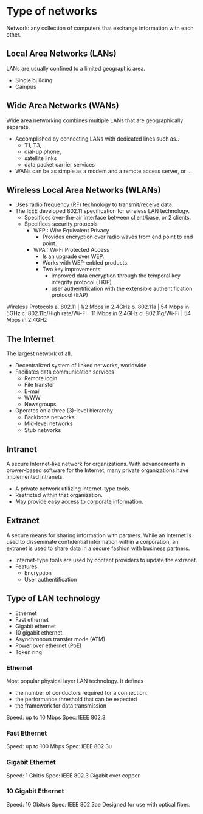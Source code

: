 # Type of networks
Network: any collection of computers that exchange information with each other.

## Local Area Networks (LANs)
LANs are usually confined to a limited geographic area.
- Single building
- Campus

## Wide Area Networks (WANs)
Wide area networking combines multiple LANs that are geographically separate.

- Accomplished by connecting LANs with dedicated lines such as..
   + T1, T3, 
   + dial-up phone,
   + satellite links
   + data packet carrier services
- WANs can be as simple as a modem and a remote access server, or ...

## Wireless Local Area Networks (WLANs)
- Uses radio frequency (RF) technology to transmit/receive data.
- The IEEE developed 802.11 specification for wireless LAN technology.
   + Specifices over-the-air interface between client/base, or 2 clients.
   + Specifices security protocols
      * WEP : Wire Equivalent Privacy
         - Provides encryption over radio waves from end point to end point.
      * WPA : Wi-Fi Protected Access
         - Is an upgrade over WEP.
         - Works with WEP-enbled products.
         - Two key improvements:
            + improved data encryption through the temporal key integrity protocol (TKIP)
            + user authentification with the extensible authentification protocol (EAP)

Wireless Protocols
a. 802.11                     | 1/2 Mbps in 2.4GHz
b. 802.11a                    | 54 Mbps in 5GHz
c. 802.11b/High rate/Wi-Fi    | 11 Mbps in 2.4GHz
d. 802.11g/Wi-Fi              | 54 Mbps in 2.4GHz


## The Internet
The largest network of all.

- Decentralized system of linked networks, worldwide
- Faciliates data communication services
   + Remote login
   + File transfer
   + E-mail
   + WWW
   + Newsgroups
- Operates on a three (3)-level hierarchy
   + Backbone networks
   + Mid-level networks
   + Stub networks

## Intranet 
A secure Internet-like network for organizations.
With advancements in brower-based software for the Internet, many private organizations have implemented intranets.

- A private network utilizing Internet-type tools.
- Restricted within that organization.
- May provide easy access to corporate information.

## Extranet
A secure means for sharing information with partners.
While an internet is used to disseminate confidential information within a corporation, an extranet is used to share data in a secure fashion with business partners.

- Internet-type tools are used by content providers to update the extranet.
- Features
   + Encryption
   + User authentification

## Type of LAN technology
- Ethernet
- Fast ethernet
- Gigabit ethernet
- 10 gigabit ethernet
- Asynchronous transfer mode (ATM)
- Power over ethernet (PoE)
- Token ring

### Ethernet
Most popular physical layer LAN technology.
It defines
   - the number of conductors required for a connection.
   - the performance threshold that can be expected
   - the framework for data transmission

Speed: up to 10 Mbps
Spec: IEEE 802.3

### Fast Ethernet
Speed: up to 100 Mbps
Spec: IEEE 802.3u

### Gigabit Ethernet
Speed: 1 Gbit/s
Spec: IEEE 802.3
Gigabit over copper

### 10 Gigabit Ethernet
Speed: 10 Gbits/s
Spec: IEEE 802.3ae
Designed for use with optical fiber.
